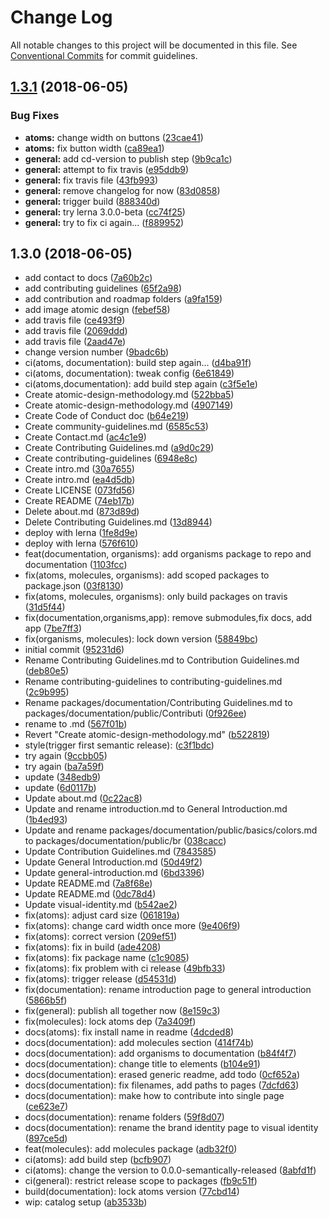 # Change Log

All notable changes to this project will be documented in this file.
See [Conventional Commits](https://conventionalcommits.org) for commit guidelines.

<a name="1.3.1"></a>
## [1.3.1](https://github.com/OffCourse/offcourse-next/compare/v1.3.0...v1.3.1) (2018-06-05)


### Bug Fixes

* **atoms:** change width on buttons ([23cae41](https://github.com/OffCourse/offcourse-next/commit/23cae41))
* **atoms:** fix button width ([ca89ea1](https://github.com/OffCourse/offcourse-next/commit/ca89ea1))
* **general:** add cd-version to publish step ([9b9ca1c](https://github.com/OffCourse/offcourse-next/commit/9b9ca1c))
* **general:** attempt to fix travis ([e95ddb9](https://github.com/OffCourse/offcourse-next/commit/e95ddb9))
* **general:** fix travis file ([43fb993](https://github.com/OffCourse/offcourse-next/commit/43fb993))
* **general:** remove changelog for now ([83d0858](https://github.com/OffCourse/offcourse-next/commit/83d0858))
* **general:** trigger build ([888340d](https://github.com/OffCourse/offcourse-next/commit/888340d))
* **general:** try lerna 3.0.0-beta ([cc74f25](https://github.com/OffCourse/offcourse-next/commit/cc74f25))
* **general:** try to fix ci again... ([f889952](https://github.com/OffCourse/offcourse-next/commit/f889952))





<a name="1.3.0"></a>
## 1.3.0 (2018-06-05)

* add contact to docs ([7a60b2c](https://github.com/OffCourse/offcourse-next/commit/7a60b2c))
* add contributing guidelines ([65f2a98](https://github.com/OffCourse/offcourse-next/commit/65f2a98))
* add contribution and roadmap folders ([a9fa159](https://github.com/OffCourse/offcourse-next/commit/a9fa159))
* add image atomic design ([febef58](https://github.com/OffCourse/offcourse-next/commit/febef58))
* add travis file ([ce493f9](https://github.com/OffCourse/offcourse-next/commit/ce493f9))
* add travis file ([2069ddd](https://github.com/OffCourse/offcourse-next/commit/2069ddd))
* add travis file ([2aad47e](https://github.com/OffCourse/offcourse-next/commit/2aad47e))
* change version number ([9badc6b](https://github.com/OffCourse/offcourse-next/commit/9badc6b))
* ci(atoms, documentation): build step again... ([d4ba91f](https://github.com/OffCourse/offcourse-next/commit/d4ba91f))
* ci(atoms, documentation): tweak config ([6e61849](https://github.com/OffCourse/offcourse-next/commit/6e61849))
* ci(atoms,documentation): add build step again ([c3f5e1e](https://github.com/OffCourse/offcourse-next/commit/c3f5e1e))
* Create atomic-design-methodology.md ([522bba5](https://github.com/OffCourse/offcourse-next/commit/522bba5))
* Create atomic-design-methodology.md ([4907149](https://github.com/OffCourse/offcourse-next/commit/4907149))
* Create Code of Conduct doc ([b64e219](https://github.com/OffCourse/offcourse-next/commit/b64e219))
* Create community-guidelines.md ([6585c53](https://github.com/OffCourse/offcourse-next/commit/6585c53))
* Create Contact.md ([ac4c1e9](https://github.com/OffCourse/offcourse-next/commit/ac4c1e9))
* Create Contributing Guidelines.md ([a9d0c29](https://github.com/OffCourse/offcourse-next/commit/a9d0c29))
* Create contributing-guidelines ([6948e8c](https://github.com/OffCourse/offcourse-next/commit/6948e8c))
* Create intro.md ([30a7655](https://github.com/OffCourse/offcourse-next/commit/30a7655))
* Create intro.md ([ea4d5db](https://github.com/OffCourse/offcourse-next/commit/ea4d5db))
* Create LICENSE ([073fd56](https://github.com/OffCourse/offcourse-next/commit/073fd56))
* Create README ([74eb17b](https://github.com/OffCourse/offcourse-next/commit/74eb17b))
* Delete about.md ([873d89d](https://github.com/OffCourse/offcourse-next/commit/873d89d))
* Delete Contributing Guidelines.md ([13d8944](https://github.com/OffCourse/offcourse-next/commit/13d8944))
* deploy with lerna ([1fe8d9e](https://github.com/OffCourse/offcourse-next/commit/1fe8d9e))
* deploy with lerna ([576f610](https://github.com/OffCourse/offcourse-next/commit/576f610))
* feat(documentation, organisms): add organisms package to repo and documentation ([1103fcc](https://github.com/OffCourse/offcourse-next/commit/1103fcc))
* fix(atoms, molecules, organisms): add scoped packages to package.json ([03f8130](https://github.com/OffCourse/offcourse-next/commit/03f8130))
* fix(atoms, molecules, organisms): only build packages on travis ([31d5f44](https://github.com/OffCourse/offcourse-next/commit/31d5f44))
* fix(documentation,organisms,app): remove submodules,fix docs, add app ([7be7ff3](https://github.com/OffCourse/offcourse-next/commit/7be7ff3))
* fix(organisms, molecules): lock down version ([58849bc](https://github.com/OffCourse/offcourse-next/commit/58849bc))
* initial commit ([95231d6](https://github.com/OffCourse/offcourse-next/commit/95231d6))
* Rename Contributing Guidelines.md to Contribution Guidelines.md ([deb80e5](https://github.com/OffCourse/offcourse-next/commit/deb80e5))
* Rename contributing-guidelines to contributing-guidelines.md ([2c9b995](https://github.com/OffCourse/offcourse-next/commit/2c9b995))
* Rename packages/documentation/Contributing Guidelines.md to packages/documentation/public/Contributi ([0f926ee](https://github.com/OffCourse/offcourse-next/commit/0f926ee))
* rename to .md ([567f01b](https://github.com/OffCourse/offcourse-next/commit/567f01b))
* Revert "Create atomic-design-methodology.md" ([b522819](https://github.com/OffCourse/offcourse-next/commit/b522819))
* style(trigger first semantic release): ([c3f1bdc](https://github.com/OffCourse/offcourse-next/commit/c3f1bdc))
* try again ([9ccbb05](https://github.com/OffCourse/offcourse-next/commit/9ccbb05))
* try again ([ba7a59f](https://github.com/OffCourse/offcourse-next/commit/ba7a59f))
* update ([348edb9](https://github.com/OffCourse/offcourse-next/commit/348edb9))
* update ([6d0117b](https://github.com/OffCourse/offcourse-next/commit/6d0117b))
* Update about.md ([0c22ac8](https://github.com/OffCourse/offcourse-next/commit/0c22ac8))
* Update and rename introduction.md to General Introduction.md ([1b4ed93](https://github.com/OffCourse/offcourse-next/commit/1b4ed93))
* Update and rename packages/documentation/public/basics/colors.md to packages/documentation/public/br ([038cacc](https://github.com/OffCourse/offcourse-next/commit/038cacc))
* Update Contribution Guidelines.md ([7843585](https://github.com/OffCourse/offcourse-next/commit/7843585))
* Update General Introduction.md ([50d49f2](https://github.com/OffCourse/offcourse-next/commit/50d49f2))
* Update general-introduction.md ([6bd3396](https://github.com/OffCourse/offcourse-next/commit/6bd3396))
* Update README.md ([7a8f68e](https://github.com/OffCourse/offcourse-next/commit/7a8f68e))
* Update README.md ([0dc78d4](https://github.com/OffCourse/offcourse-next/commit/0dc78d4))
* Update visual-identity.md ([b542ae2](https://github.com/OffCourse/offcourse-next/commit/b542ae2))
* fix(atoms): adjust card size ([061819a](https://github.com/OffCourse/offcourse-next/commit/061819a))
* fix(atoms): change card width once more ([9e406f9](https://github.com/OffCourse/offcourse-next/commit/9e406f9))
* fix(atoms): correct version ([209ef51](https://github.com/OffCourse/offcourse-next/commit/209ef51))
* fix(atoms): fix in build ([ade4208](https://github.com/OffCourse/offcourse-next/commit/ade4208))
* fix(atoms): fix package name ([c1c9085](https://github.com/OffCourse/offcourse-next/commit/c1c9085))
* fix(atoms): fix problem with ci release ([49bfb33](https://github.com/OffCourse/offcourse-next/commit/49bfb33))
* fix(atoms): trigger release ([d54531d](https://github.com/OffCourse/offcourse-next/commit/d54531d))
* fix(documentation): rename introduction page to general introduction ([5866b5f](https://github.com/OffCourse/offcourse-next/commit/5866b5f))
* fix(general): publish all together now ([8e159c3](https://github.com/OffCourse/offcourse-next/commit/8e159c3))
* fix(molecules): lock atoms dep ([7a3409f](https://github.com/OffCourse/offcourse-next/commit/7a3409f))
* docs(atoms): fix install name in readme ([4dcded8](https://github.com/OffCourse/offcourse-next/commit/4dcded8))
* docs(documentation): add molecules section ([414f74b](https://github.com/OffCourse/offcourse-next/commit/414f74b))
* docs(documentation): add organisms to documentation ([b84f4f7](https://github.com/OffCourse/offcourse-next/commit/b84f4f7))
* docs(documentation): change title to elements ([b104e91](https://github.com/OffCourse/offcourse-next/commit/b104e91))
* docs(documentation): erased generic readme, add todo ([0cf652a](https://github.com/OffCourse/offcourse-next/commit/0cf652a))
* docs(documentation): fix filenames, add paths to pages ([7dcfd63](https://github.com/OffCourse/offcourse-next/commit/7dcfd63))
* docs(documentation): make how to contribute into single page ([ce623e7](https://github.com/OffCourse/offcourse-next/commit/ce623e7))
* docs(documentation): rename folders ([59f8d07](https://github.com/OffCourse/offcourse-next/commit/59f8d07))
* docs(documentation): rename the brand identity page to visual identity ([897ce5d](https://github.com/OffCourse/offcourse-next/commit/897ce5d))
* feat(molecules): add molecules package ([adb32f0](https://github.com/OffCourse/offcourse-next/commit/adb32f0))
* ci(atoms): add build step ([bcfb907](https://github.com/OffCourse/offcourse-next/commit/bcfb907))
* ci(atoms): change the version to 0.0.0-semantically-released ([8abfd1f](https://github.com/OffCourse/offcourse-next/commit/8abfd1f))
* ci(general): restrict release scope to packages ([fb9c51f](https://github.com/OffCourse/offcourse-next/commit/fb9c51f))
* build(documentation): lock atoms version ([77cbd14](https://github.com/OffCourse/offcourse-next/commit/77cbd14))
* wip: catalog setup ([ab3533b](https://github.com/OffCourse/offcourse-next/commit/ab3533b))
